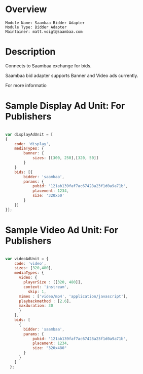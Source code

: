 # Overview

```
Module Name: Saambaa Bidder Adapter
Module Type: Bidder Adapter
Maintainer: matt.voigt@saambaa.com
```

# Description

Connects to Saambaa exchange for bids.

Saambaa bid adapter supports Banner and Video ads currently.

For more informatio

# Sample Display Ad Unit: For Publishers
```javascript

var displayAdUnit = [
{
    code: 'display',
    mediaTypes: {
        banner: {
            sizes: [[300, 250],[320, 50]]
        }
    }
    bids: [{
        bidder: 'saambaa',
        params: {
            pubid: '121ab139faf7ac67428a23f1d0a9a71b',
			placement: 1234,
			size: '320x50'
        }
    }]
}];
```

# Sample Video Ad Unit: For Publishers
```javascript

var videoAdUnit = {
	code: 'video',
	sizes: [320,480],
	mediaTypes: {
	  video: {
	  	playerSize : [[320, 480]], 
	  	context: 'instream',
		  skip: 1,
      mimes : ['video/mp4', 'application/javascript'],
      playbackmethod : [2,6],
      maxduration: 30
	  }
	},
    bids: [
      {
      	bidder: 'saambaa',
      	params: {
        	pubid: '121ab139faf7ac67428a23f1d0a9a71b',
			placement: 1234,
			size: "320x480"
      	}
      }
    ]
  };
```